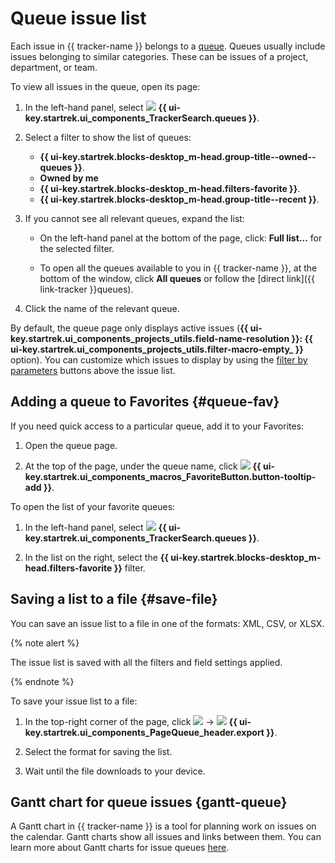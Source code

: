 # Queue issue list

Each issue in {{ tracker-name }} belongs to a [queue](../queue-intro.md). Queues usually include issues belonging to similar categories. These can be issues of a project, department, or team.

To view all issues in the queue, open its page:

1. In the left-hand panel, select ![](../../_assets/tracker/svg/queues.svg) **{{ ui-key.startrek.ui_components_TrackerSearch.queues }}**.

1. Select a filter to show the list of queues:
   * **{{ ui-key.startrek.blocks-desktop_m-head.group-title--owned--queues }}**.
   * **Owned by me**
   * **{{ ui-key.startrek.blocks-desktop_m-head.filters-favorite }}**.
   * **{{ ui-key.startrek.blocks-desktop_m-head.group-title--recent }}**.

1. If you cannot see all relevant queues, expand the list:

   * On the left-hand panel at the bottom of the page, click: **Full list...** for the selected filter.

   * To open all the queues available to you in {{ tracker-name }}, at the bottom of the window, click **All queues** or follow the [direct link]({{ link-tracker }}queues).

1. Click the name of the relevant queue.

By default, the queue page only displays active issues (**{{ ui-key.startrek.ui_components_projects_utils.field-name-resolution }}: {{ ui-key.startrek.ui_components_projects_utils.filter-macro-empty_ }}** option). You can customize which issues to display by using the [filter by parameters](../manager/quick-filters.md) buttons above the issue list.

## Adding a queue to Favorites {#queue-fav}

If you need quick access to a particular queue, add it to your Favorites:

1. Open the queue page.

1. At the top of the page, under the queue name, click ![](../../_assets/tracker/svg/favourites.svg) **{{ ui-key.startrek.ui_components_macros_FavoriteButton.button-tooltip-add }}**.

To open the list of your favorite queues:

1. In the left-hand panel, select ![](../../_assets/tracker/svg/queues.svg) **{{ ui-key.startrek.ui_components_TrackerSearch.queues }}**.

1. In the list on the right, select the **{{ ui-key.startrek.blocks-desktop_m-head.filters-favorite }}** filter.


## Saving a list to a file {#save-file}

You can save an issue list to a file in one of the formats: XML, CSV, or XLSX.

{% note alert %}

The issue list is saved with all the filters and field settings applied.

{% endnote %}

To save your issue list to a file:

1. In the top-right corner of the page, click ![](../../_assets/horizontal-ellipsis.svg) → ![](../../_assets/tracker/svg/export.svg) **{{ ui-key.startrek.ui_components_PageQueue_header.export }}**.

1. Select the format for saving the list.

1. Wait until the file downloads to your device.

## Gantt chart for queue issues {gantt-queue}

A Gantt chart in {{ tracker-name }} is a tool for planning work on issues on the calendar. Gantt charts show all issues and links between them. You can learn more about Gantt charts for issue queues [here](../gantt/queue.md).
